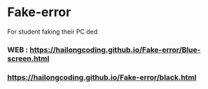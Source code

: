 # Fake-error
For student faking their PC ded
### WEB :  https://hailongcoding.github.io/Fake-error/Blue-screen.html
###        https://hailongcoding.github.io/Fake-error/black.html
